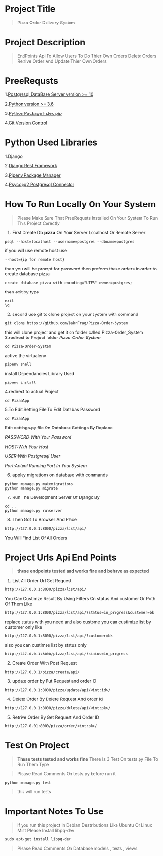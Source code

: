 # Project Title
>Pizza Order Delivery System 
# Project Description
> EndPoints Api To Allow Users To Do Thier Own Orders Delete Orders Retrive Order And Update Thier Own Orders

# PreeRequsts
 
1.[Postgresql DataBase Server version >= 10](https://www.postgresql.org/download/)

2.[Python version >= 3.6](https://www.python.org)

3.[Python Package Index pip](https://pip.pypa.io/en/stable/)

4.[Git Version Control](https://git-scm.com/)

# Python Used Libraries 

1.[Django](https://djangoproject.com)

2.[Django Rest Framework](https://django-rest-framework.org)


3.[Pipenv Package Manager](https://pipenv-fork.readthedocs.io/en/latest/)

4.[Psycopg2 Postgresql Connector](https://pypi.org/project/psycopg2/)

# How To Run Locally On Your System 

> Please Make Sure That PreeRequsts Installed On Your System To Run This Project Corectly  

1. First Create Db **pizza** On Your Server Localhost Or Remote Server
```
psql --host=localhost --username=postgres --dbname=postgres
```
if you will use remote host use
```
--host={ip for remote host}
```
then you will be prompt for password 
then preform these orders in order to create database pizza
```
create database pizza with encoding="UTF8" owner=postgres;
```
then exit by type 
```
exit 
\q
```
2. second use git to clone project on your system with command
```
git clone https://github.com/BakrFrag/Pizza-Order-System
```
this will clone project and get it on folder called Pizza-Order_System
3.redirect to Project folder *Pizza-Order-System*
```
cd Pizza-Order-System
```
active the virtualenv 
```
pipenv shell
```
install Dependancies Library Used
```
pipenv install 
```
4.redirect to actual Project
```
cd PizaaApp
```
5.To Edit Setting File To Edit Databas Password 
```
cd PizaaApp
```
Edit settings.py file On Database Settings By Replace 

*PASSWORD:With Your Password*

*HOST:With Your Host*

*USER:With Postgresql User*

*Port:Actual Running Port In Your System*

6. applay migrations on database with commands
```
python manage.py makemigrations
python manage.py migrate
```
7. Run The Development Server Of Django By
```
cd ..
python manage.py runserver
```
8. Then Got To Browser And Place
``` 
http://127.0.0.1:8000/pizza/list/api/
```
You Will Find List Of All Orders

# Project Urls Api End Points
>**these endpoints tested and works fine and behave as expected**

1. List All Order Url Get Request 
```
http://127.0.0.1:8000/pizza/list/api/
```
You Can Custimze Result By Using Filters On status And customer Or Poth Of Them Like
```
http://127.0.0.1:8000/pizza/list/api/?status=in_progress&customer=bk
```
replace status with you need and also custome 
you can custimize list by customer only like
```
http://127.0.0.1:8000/pizza/list/api/?customer=bk
```
also you can custimze list by status only
```
http://127.0.0.1:8000/pizza/list/api/?status=in_progress
```
2. Create Order With Post Request 
```
http://127.0.0.1/pizza/create/api/
```
3. update order by Put Request and order ID
```
http://127.0.0.1:8000/pizza/update/api/<int:id>/
```
4. Delete Order By Delete Request And order Id
```
http://127.0.0.1:8000/pizza/delete/api/<int:pk>/
```
5. Retrive Order By Get Request And Order ID 
```
http://127.0.01:8000/pizza/order/<int:pk>/
```

# Test On Project

>**These tests tested and works fine**
>There Is 3 Test On tests.py File To Run Them Type 

>Please Read Comments  On tests.py before run it
```
python manage.py test
```
> this will run tests

# Important Notes To Use
> if you run this project in Debian Destributions Like Ubuntu Or Linux Mint Please Install libpq-dev
```
sudo apt-get install libpq-dev
```
> Please Read Comments On Database models , tests , views 
